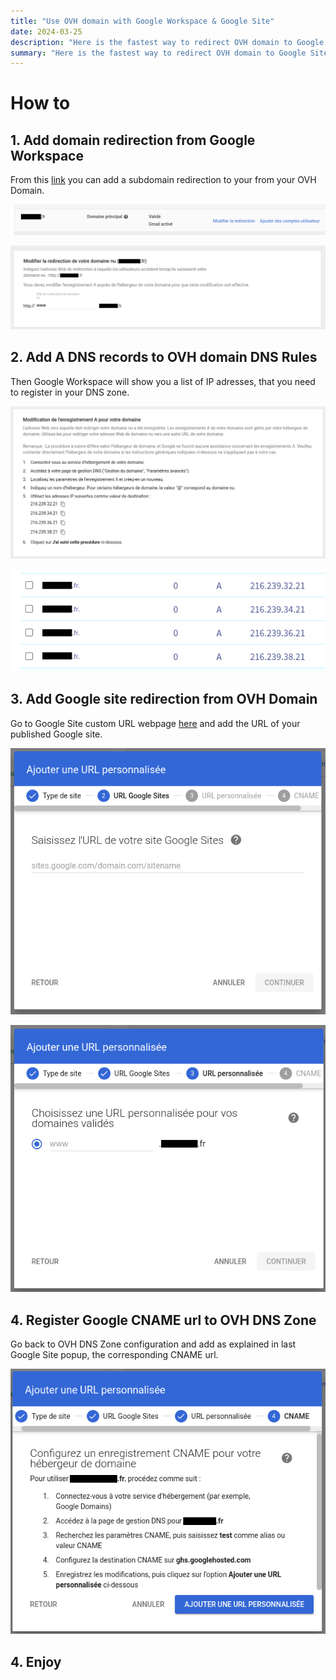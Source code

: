 ```yaml
---
title: "Use OVH domain with Google Workspace & Google Site"
date: 2024-03-25
description: "Here is the fastest way to redirect OVH domain to Google Site"
summary: "Here is the fastest way to redirect OVH domain to Google Site"
---
```


# How to

## 1. Add domain redirection from Google Workspace

From this [link](https://admin.google.com/u/1/ac/domains/manage) you can add a subdomain redirection to your from your OVH Domain.

![domain_manager_google_worksapce](domain_manager_google_worksapce.png)

![update_domain_redirect](update_domain_redirect.png)

## 2. Add A DNS records to OVH domain DNS Rules

Then Google Workspace will show you a list of IP adresses, that you need to register in your DNS zone.

![a_records_ovh](a_records_ovh.png)

![ovh_a_records_registered](registered_records_ovh.png)

## 3. Add Google site redirection from OVH Domain

Go to Google Site custom URL webpage [here](https://admin.google.com/u/1/ac/apps/sites/address) and add the URL of your published Google site.

![register_new_custom_url](register_new_custom_url.png)

![register_custom_subdomain](register_custom_subdomain.png)

## 4. Register Google CNAME url to OVH DNS Zone

Go back to OVH DNS Zone configuration and add as explained in last Google Site popup, the corresponding CNAME url.

![register_cname](register_cname.png)

## 4. Enjoy
